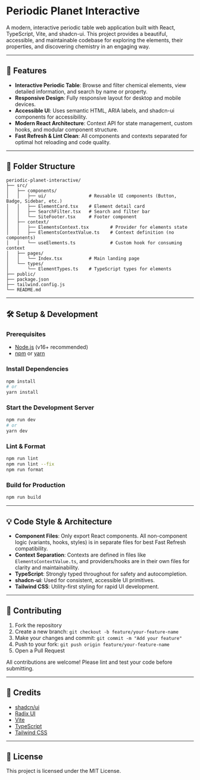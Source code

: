 # Periodic Planet Interactive

A modern, interactive periodic table web application built with React, TypeScript, Vite, and shadcn-ui. This project provides a beautiful, accessible, and maintainable codebase for exploring the elements, their properties, and discovering chemistry in an engaging way.

---

## 🚀 Features

- **Interactive Periodic Table**: Browse and filter chemical elements, view detailed information, and search by name or property.
- **Responsive Design**: Fully responsive layout for desktop and mobile devices.
- **Accessible UI**: Uses semantic HTML, ARIA labels, and shadcn-ui components for accessibility.
- **Modern React Architecture**: Context API for state management, custom hooks, and modular component structure.
- **Fast Refresh & Lint Clean**: All components and contexts separated for optimal hot reloading and code quality.

---

## 📂 Folder Structure

```
periodic-planet-interactive/
├── src/
│   ├── components/
│   │   ├── ui/                # Reusable UI components (Button, Badge, Sidebar, etc.)
│   │   ├── ElementCard.tsx    # Element detail card
│   │   ├── SearchFilter.tsx   # Search and filter bar
│   │   └── SiteFooter.tsx     # Footer component
│   ├── context/
│   │   ├── ElementsContext.tsx        # Provider for elements state
│   │   ├── ElementsContextValue.ts    # Context definition (no components)
│   │   └── useElements.ts             # Custom hook for consuming context
│   ├── pages/
│   │   └── Index.tsx          # Main landing page
│   └── types/
│       └── ElementTypes.ts    # TypeScript types for elements
├── public/
├── package.json
├── tailwind.config.js
└── README.md
```

---

## 🛠️ Setup & Development

### Prerequisites
- [Node.js](https://nodejs.org/) (v16+ recommended)
- [npm](https://www.npmjs.com/) or [yarn](https://yarnpkg.com/)

### Install Dependencies
```sh
npm install
# or
yarn install
```

### Start the Development Server
```sh
npm run dev
# or
yarn dev
```

### Lint & Format
```sh
npm run lint
npm run lint --fix
npm run format
```

### Build for Production
```sh
npm run build
```

---

## 💡 Code Style & Architecture
- **Component Files**: Only export React components. All non-component logic (variants, hooks, styles) is in separate files for best Fast Refresh compatibility.
- **Context Separation**: Contexts are defined in files like `ElementsContextValue.ts`, and providers/hooks are in their own files for clarity and maintainability.
- **TypeScript**: Strongly typed throughout for safety and autocompletion.
- **shadcn-ui**: Used for consistent, accessible UI primitives.
- **Tailwind CSS**: Utility-first styling for rapid UI development.

---

## 🤝 Contributing

1. Fork the repository
2. Create a new branch: `git checkout -b feature/your-feature-name`
3. Make your changes and commit: `git commit -m "Add your feature"`
4. Push to your fork: `git push origin feature/your-feature-name`
5. Open a Pull Request

All contributions are welcome! Please lint and test your code before submitting.

---

## 🙏 Credits
- [shadcn/ui](https://ui.shadcn.com/)
- [Radix UI](https://www.radix-ui.com/)
- [Vite](https://vitejs.dev/)
- [TypeScript](https://www.typescriptlang.org/)
- [Tailwind CSS](https://tailwindcss.com/)

---

## 📄 License

This project is licensed under the MIT License.
